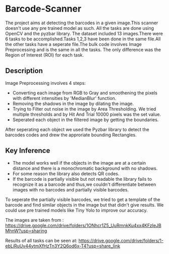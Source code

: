 # Barcode-Scanner

The project aims at detecting the barcodes in a given image.This scanner doesn't use any pre trained model as such. All the tasks are done using OpenCV and the pyzbar library.
The dataset included 13 images.There were 6 tasks to be accomplished.Tasks 1,2,3 have been done in the same file.All the other tasks have a seperate file.The bulk code involves Image Preprocessing and is the same in all the tasks. The only difference was
the Region of Interest (ROI) for each task.

## Description

Image Preprocessing involves 4 steps:
- Converting each image from RGB to Gray and smoothening the pixels with different intensities by 'MedianBlur' function.
- Removing the shadows in the image by dilating the image.
- Trying to Filter out noise in the image by Area Thresholding. We tried multiple thresholds and by Hit And Trial 10000 pixels was the set value.
- Seperated each object in the filtered image by getting the boundaries.

After seperating each object we used the Pyzbar library to detect the barcodes codes and drew the approriate bounding Rectangles.

## Key Inference

- The model works well if the objects in the image are at a certain distance and there is a monochromatic background with no shadows.
- For some reason the library also detects QR codes.
- If the barcode is partially visible but not readable the library fails to recognize it as a barcode and thus,we couldn't differentiate between images with no barcodes and partially visible barcodes.

To seperate the partially visible barcodes, we tried to get a template of the barcode and find similar objects in the image but that didn't give results.
We could use pre trained models like Tiny Yolo to improve our accuracy.

The images are taken from :
https://drive.google.com/drive/folders/1ONhcr1Z5_UuRmnkKu4xx4KFzIeJBMhnW?usp=sharing

Results of all tasks can be seen at: https://drive.google.com/drive/folders/1-ebLiRuUv44ytmXfHzTn3Y2Q6od6x-T4?usp=share_link






